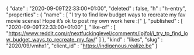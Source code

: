 {
  "date" : "2020-09-09T22:33:00+01:00",
  "deleted" : false,
  "h" : "h-entry",
  "properties" : {
    "name" : [ "I try to find low budget ways to recreate my fav movie scenes! Hope it’s ok to post my own work here :)" ],
    "published" : [ "2020-09-09T22:33:00+01:00" ],
    "like-of" : [ "https://www.reddit.com/r/nextfuckinglevel/comments/ipjfol/i_try_to_find_low_budget_ways_to_recreate_my_fav/" ]
  },
  "kind" : "likes",
  "slug" : "2020/09/vmhx1",
  "client_id" : "https://indigenous.realize.be"
}
